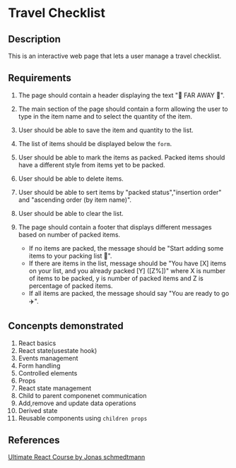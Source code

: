 # Travel Checklist

## Description

This is an interactive web page that lets a user manage a travel checklist.

## Requirements

1. The page should contain a header displaying the text "🌴 FAR AWAY 💼".

2. The main section of the page should contain a form allowing the user to type in the item name and to select the quantity of the item.

3. User should be able to save the item and quantity to the list.

4. The list of items should be displayed below the `form`.

5. User should be able to mark the items as packed. Packed items should have a different style from items yet to be packed.

6. User should be able to delete items.

7. User should be able to sert items by "packed status","insertion order" and "ascending order (by item name)".

8. User should be able to clear the list.

9. The page should contain a footer that displays different messages based on number of packed items.
   - If no items are packed, the message should be "Start adding some items to your packing list 🚀".
   - If there are items in the list, message should be "You have [X] items on your list, and you already packed [Y] ([Z%])" where X is number of items to be packed, y is number of packed items and Z is percentage of packed items.
   - If all items are packed, the message should say
     "You are ready to go ✈️".

## Concenpts demonstrated

1. React basics
2. React state(usestate hook)
3. Events management
4. Form handling
5. Controlled elements
6. Props
7. React state management
8. Child to parent componenet communication
9. Add,remove and update data operations
10. Derived state
11. Reusable components using `children props`

## References

[Ultimate React Course by Jonas schmedtmann](https://github.com/jonasschmedtmann/ultimate-react-course)
